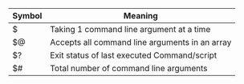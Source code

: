 |Symbol|Meaning|
|---|---|
|$| Taking 1 command line argument at a time |
|$@|Accepts all command line arguments in an array|
|$?|Exit status of last executed Command/script|
|$#|Total number of command line arguments|
